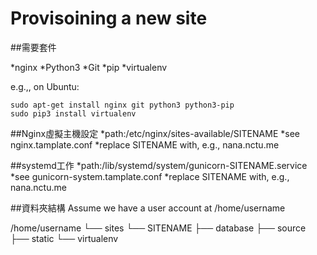 Provisoining a new site
=======================

##需要套件

*nginx
*Python3
*Git
*pip
*virtualenv

e.g.,, on Ubuntu:

    sudo apt-get install nginx git python3 python3-pip
    sudo pip3 install virtualenv

##Nginx虛擬主機設定
*path:/etc/nginx/sites-available/SITENAME
*see nginx.tamplate.conf
*replace SITENAME with, e.g., nana.nctu.me

##systemd工作
*path:/lib/systemd/system/gunicorn-SITENAME.service
*see gunicorn-system.tamplate.conf
*replace SITENAME with, e.g., nana.nctu.me

##資料夾結構
Assume we have a user account at /home/username

/home/username
└── sites
    └── SITENAME
        ├── database
        ├── source
        ├── static
        └── virtualenv
